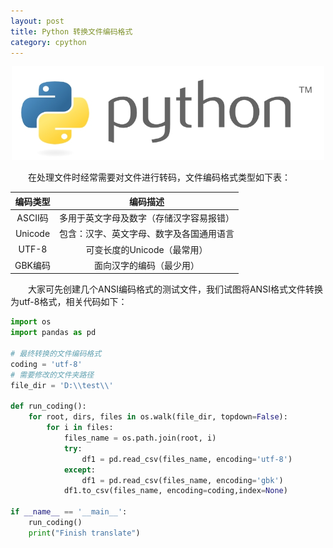 ```yaml
---
layout: post
title: Python 转换文件编码格式
category: cpython
---
```

<div align="center">
<img width="500" height="150" alt="图片名称" src="https://raw.githubusercontent.com/carrylaw/IMG/master/img_py/jp8.jpg" />
</div>

&emsp;&emsp;在处理文件时经常需要对文件进行转码，文件编码格式类型如下表：

|编码类型  |编码描述  | 
|:----:|:----:|  
|ASCII码 |多用于英文字母及数字（存储汉字容易报错）| 
|Unicode |包含：汉字、英文字母、数字及各国通用语言| 
|UTF-8 |可变长度的Unicode（最常用）| 
|GBK编码 |面向汉字的编码（最少用）|

&emsp;&emsp;大家可先创建几个ANSI编码格式的测试文件，我们试图将ANSI格式文件转换为utf-8格式，相关代码如下：

``` python
import os
import pandas as pd

# 最终转换的文件编码格式
coding = 'utf-8' 
# 需要修改的文件夹路径
file_dir = 'D:\\test\\' 

def run_coding():
    for root, dirs, files in os.walk(file_dir, topdown=False):
        for i in files:
            files_name = os.path.join(root, i)
            try:
                df1 = pd.read_csv(files_name, encoding='utf-8') 
            except:
                df1 = pd.read_csv(files_name, encoding='gbk')
            df1.to_csv(files_name, encoding=coding,index=None)

if __name__ == '__main__':
    run_coding()
    print("Finish translate")
```